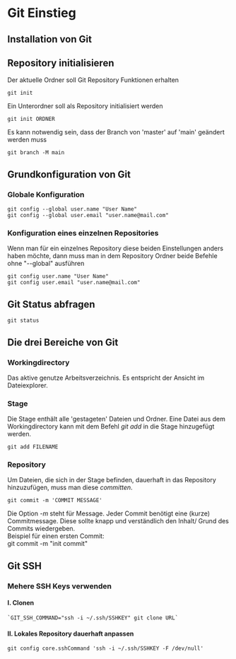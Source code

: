 # Git Einstieg

## Installation von Git


## Repository initialisieren

Der aktuelle Ordner soll Git Repository Funktionen erhalten

    git init

Ein Unterordner soll als Repository initialisiert werden

    git init ORDNER
    
Es kann notwendig sein, dass der Branch von 'master' auf 'main' geändert werden muss

    git branch -M main


## Grundkonfiguration von Git

### Globale Konfiguration
    git config --global user.name "User Name"
    git config --global user.email "user.name@mail.com"

### Konfiguration eines einzelnen Repositories
Wenn man für ein einzelnes Repository diese beiden Einstellungen anders haben möchte, dann muss man in dem Repository Ordner beide Befehle ohne "--global" ausführen

    git config user.name "User Name"
    git config user.email "user.name@mail.com"


## Git Status abfragen

    git status


## Die drei Bereiche von Git

### Workingdirectory

Das aktive genutze Arbeitsverzeichnis. Es entspricht der Ansicht im Dateiexplorer.

### Stage

Die Stage enthält alle 'gestageten' Dateien und Ordner. Eine Datei aus dem Workingdirectory kann mit dem Befehl *git add* in die Stage hinzugefügt werden.

    git add FILENAME

### Repository

Um Dateien, die sich in der Stage befinden, dauerhaft in das Repository hinzuzufügen, muss man diese *committen*.  

    git commit -m 'COMMIT MESSAGE'

Die Option *-m* steht für Message. Jeder Commit benötigt eine (kurze) Commitmessage. Diese sollte knapp und verständlich den Inhalt/ Grund des Commits wiedergeben.  
Beispiel für einen ersten Commit:  
    git commit -m "init commit"

## Git SSH

### Mehere SSH Keys verwenden
#### I. Clonen 

    `GIT_SSH_COMMAND="ssh -i ~/.ssh/SSHKEY" git clone URL`

#### II. Lokales Repository dauerhaft anpassen

    git config core.sshCommand 'ssh -i ~/.ssh/SSHKEY -F /dev/null'
